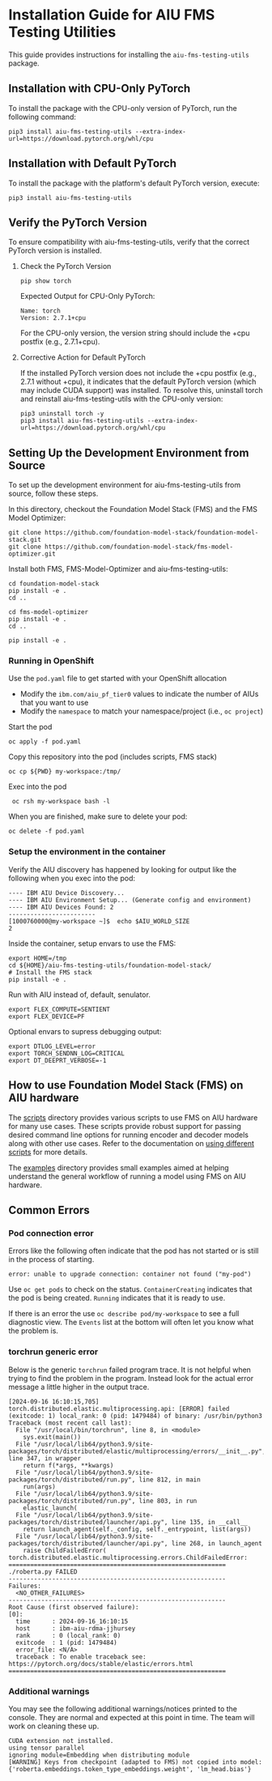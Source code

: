 # Installation Guide for AIU FMS Testing Utilities

This guide provides instructions for installing the `aiu-fms-testing-utils` package.

## Installation with CPU-Only PyTorch

To install the package with the CPU-only version of PyTorch, run the following command:

```shell
pip3 install aiu-fms-testing-utils --extra-index-url=https://download.pytorch.org/whl/cpu
```

## Installation with Default PyTorch

To install the package with the platform's default PyTorch version, execute:

```shell
pip3 install aiu-fms-testing-utils
```

## Verify the PyTorch Version

To ensure compatibility with aiu-fms-testing-utils, verify that the correct PyTorch version is installed.

1. Check the PyTorch Version

    ```shell
    pip show torch
    ```

    Expected Output for CPU-Only PyTorch:

    ```plain
    Name: torch
    Version: 2.7.1+cpu
    ```

    For the CPU-only version, the version string should include the +cpu postfix (e.g., 2.7.1+cpu).

2. Corrective Action for Default PyTorch

    If the installed PyTorch version does not include the +cpu postfix (e.g., 2.7.1 without +cpu), it indicates that the default PyTorch version (which may include CUDA support) was installed. To resolve this, uninstall torch and reinstall aiu-fms-testing-utils with the CPU-only version:

    ```shell
    pip3 uninstall torch -y
    pip3 install aiu-fms-testing-utils --extra-index-url=https://download.pytorch.org/whl/cpu
    ```

## Setting Up the Development Environment from Source

To set up the development environment for aiu-fms-testing-utils from source, follow these steps.

In this directory, checkout the Foundation Model Stack (FMS) and the FMS Model Optimizer:

```shell
git clone https://github.com/foundation-model-stack/foundation-model-stack.git
git clone https://github.com/foundation-model-stack/fms-model-optimizer.git
```

Install both FMS, FMS-Model-Optimizer and aiu-fms-testing-utils:

```shell
cd foundation-model-stack
pip install -e .
cd ..

cd fms-model-optimizer
pip install -e .
cd ..

pip install -e .
```

### Running in OpenShift

Use the `pod.yaml` file to get started with your OpenShift allocation

* Modify the `ibm.com/aiu_pf_tier0` values to indicate the number of AIUs that you want to use
* Modify the `namespace` to match your namespace/project (i.e., `oc project`)

Start the pod

```shell
oc apply -f pod.yaml
```

Copy this repository into the pod (includes scripts, FMS stack)

```shell
oc cp ${PWD} my-workspace:/tmp/
```

Exec into the pod

```shell
 oc rsh my-workspace bash -l
 ```

When you are finished, make sure to delete your pod:

```shell
oc delete -f pod.yaml
```

### Setup the environment in the container

Verify the AIU discovery has happened by looking for output like the following when you exec into the pod:

```console
---- IBM AIU Device Discovery...
---- IBM AIU Environment Setup... (Generate config and environment)
---- IBM AIU Devices Found: 2
------------------------
[1000760000@my-workspace ~]$  echo $AIU_WORLD_SIZE
2
```

Inside the container, setup envars to use the FMS:

```shell
export HOME=/tmp
cd ${HOME}/aiu-fms-testing-utils/foundation-model-stack/
# Install the FMS stack
pip install -e .
```

Run with AIU instead of, default, senulator.

```shell
export FLEX_COMPUTE=SENTIENT
export FLEX_DEVICE=PF
```

Optional envars to supress debugging output:

```shell
export DTLOG_LEVEL=error
export TORCH_SENDNN_LOG=CRITICAL
export DT_DEEPRT_VERBOSE=-1
```

## How to use Foundation Model Stack (FMS) on AIU hardware
The [scripts](https://github.com/foundation-model-stack/aiu-fms-testing-utils/tree/main/scripts) directory provides various scripts to use FMS on AIU hardware for many use cases. These scripts provide robust support for passing desired command line options for running encoder and decoder models along with other use cases. Refer to the documentation on [using different scripts](https://github.com/foundation-model-stack/aiu-fms-testing-utils/blob/main/scripts/README.md) for more details.

The [examples](https://github.com/foundation-model-stack/aiu-fms-testing-utils/tree/main/examples) directory provides small examples aimed at helping understand the general workflow of running a model using FMS on AIU hardware.

## Common Errors

### Pod connection error

Errors like the following often indicate that the pod has not started or is still in the process of starting.

```console
error: unable to upgrade connection: container not found ("my-pod")
```

Use `oc get pods` to check on the status. `ContainerCreating` indicates that the pod is being created. `Running` indicates that it is ready to use.

If there is an error the use `oc describe pod/my-workspace` to see a full diagnostic view. The `Events` list at the bottom will often let you know what the problem is.

### torchrun generic error

Below is the generic `torchrun` failed program trace. It is not helpful when trying to find the problem in the program. Instead look for the actual error message a little higher in the output trace.

```console
[2024-09-16 16:10:15,705] torch.distributed.elastic.multiprocessing.api: [ERROR] failed (exitcode: 1) local_rank: 0 (pid: 1479484) of binary: /usr/bin/python3
Traceback (most recent call last):
  File "/usr/local/bin/torchrun", line 8, in <module>
    sys.exit(main())
  File "/usr/local/lib64/python3.9/site-packages/torch/distributed/elastic/multiprocessing/errors/__init__.py", line 347, in wrapper
    return f(*args, **kwargs)
  File "/usr/local/lib64/python3.9/site-packages/torch/distributed/run.py", line 812, in main
    run(args)
  File "/usr/local/lib64/python3.9/site-packages/torch/distributed/run.py", line 803, in run
    elastic_launch(
  File "/usr/local/lib64/python3.9/site-packages/torch/distributed/launcher/api.py", line 135, in __call__
    return launch_agent(self._config, self._entrypoint, list(args))
  File "/usr/local/lib64/python3.9/site-packages/torch/distributed/launcher/api.py", line 268, in launch_agent
    raise ChildFailedError(
torch.distributed.elastic.multiprocessing.errors.ChildFailedError:
============================================================
./roberta.py FAILED
------------------------------------------------------------
Failures:
  <NO_OTHER_FAILURES>
------------------------------------------------------------
Root Cause (first observed failure):
[0]:
  time      : 2024-09-16_16:10:15
  host      : ibm-aiu-rdma-jjhursey
  rank      : 0 (local_rank: 0)
  exitcode  : 1 (pid: 1479484)
  error_file: <N/A>
  traceback : To enable traceback see: https://pytorch.org/docs/stable/elastic/errors.html
============================================================
```

### Additional warnings

You may see the following additional warnings/notices printed to the console. They are normal and expected at this point in time. The team will work on cleaning these up.

```console
CUDA extension not installed.
using tensor parallel
ignoring module=Embedding when distributing module
[WARNING] Keys from checkpoint (adapted to FMS) not copied into model: {'roberta.embeddings.token_type_embeddings.weight', 'lm_head.bias'}
```
